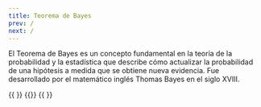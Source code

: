 ```yaml
---
title: Teorema de Bayes
prev: /
next: /
---
```

El Teorema de Bayes es un concepto fundamental en la teoría de la probabilidad y la estadística que describe cómo actualizar la probabilidad de una hipótesis a medida que se obtiene nueva evidencia. Fue desarrollado por el matemático inglés Thomas Bayes en el siglo XVIII.

{{ <cards> }}
{{<card link="https://chatgpt.com/share/59175359-96d1-42eb-8442-39ec901ba67d" title="Continuar en GPT" icon="external-link">}}
{{ </cards> }}
